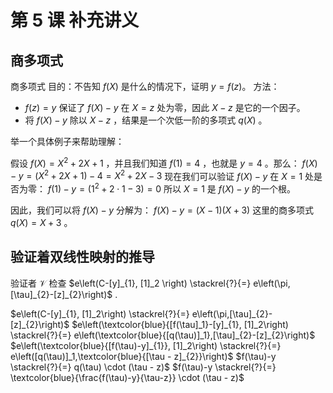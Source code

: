 # 第 5 课 补充讲义

## 商多项式

商多项式
目的：不告知 $f(X)$ 是什么的情况下，证明 $y=f(z)$。
方法： 
- $f(z)=y$ 保证了 $f(X)-y$ 在 $X=z$ 处为零，因此 $X-z$ 是它的一个因子。
- 将 $f(X)-y$ 除以 $X-z$ ，结果是一个次低一阶的多项式 $q(X)$ 。


举一个具体例子来帮助理解：

假设 $f(X) = X^2 + 2X + 1$ ，并且我们知道 $f(1) = 4$ ，也就是 $y = 4$ 。那么：
$f(X) - y = (X^2 + 2X + 1) - 4 = X^2 + 2X - 3$
现在我们可以验证 $f(X) - y$ 在 $X = 1$ 处是否为零：
$f(1) - y = (1^2 + 2 \cdot 1 - 3) = 0$
所以 $X = 1$ 是 $f(X) - y$ 的一个根。

因此，我们可以将 $f(X) - y$ 分解为：
$f(X) - y = (X - 1)(X + 3)$
这里的商多项式 $q(X) = X + 3$ 。


## 验证着双线性映射的推导

验证者 $\mathcal{V}$ 检查 $e\left(C-[y]_{1}, [1]_2 \right) \stackrel{?}{=} e\left(\pi,[\tau]_{2}-[z]_{2}\right)$ .

$e\left(C-[y]_{1}, [1]_2\right) \stackrel{?}{=} e\left(\pi,[\tau]_{2}-[z]_{2}\right)$
$e\left(\textcolor{blue}{[f(\tau]_1}-[y]_{1}, [1]_2\right) \stackrel{?}{=} e\left(\textcolor{blue}{[q(\tau)]_1},[\tau]_{2}-[z]_{2}\right)$
$e\left(\textcolor{blue}{[f(\tau)-y]_{1}}, [1]_2\right) \stackrel{?}{=} e\left([q(\tau)]_1,\textcolor{blue}{[\tau - z]_{2}}\right)$
$f(\tau)-y \stackrel{?}{=} q(\tau) \cdot (\tau - z)$
$f(\tau)-y \stackrel{?}{=} \textcolor{blue}{\frac{f(\tau)-y}{\tau-z}} \cdot (\tau - z)$